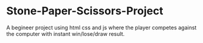 # Stone-Paper-Scissors-Project
A begineer project using html css and js where the player competes against the computer with instant win/lose/draw result.
